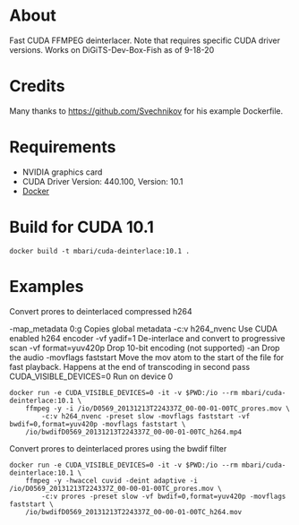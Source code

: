 # About 

Fast CUDA FFMPEG deinterlacer. Note that requires specific CUDA driver versions.
Works on DiGiTS-Dev-Box-Fish as of 9-18-20  

# Credits

Many thanks to https://github.com/Svechnikov for his example Dockerfile.

# Requirements

 - NVIDIA graphics card 
 - CUDA Driver Version: 440.100, Version: 10.1 
 - [Docker](www.docker.com)


# Build for CUDA 10.1

```
docker build -t mbari/cuda-deinterlace:10.1 .
```

# Examples

Convert prores to deinterlaced compressed h264

-map_metadata 0:g  	Copies global metadata
-c:v h264_nvenc       	Use CUDA enabled h264 encoder
-vf yadif=1		De-interlace and convert to progressive scan
-vf format=yuv420p	Drop 10-bit encoding (not supported)
-an			Drop the audio
-movflags faststart	Move the mov atom to the start of the file for fast playback. Happens at the end of transcoding in second pass
CUDA_VISIBLE_DEVICES=0  Run on device 0

```
docker run -e CUDA_VISIBLE_DEVICES=0 -it -v $PWD:/io --rm mbari/cuda-deinterlace:10.1 \
	ffmpeg -y -i /io/D0569_20131213T224337Z_00-00-01-00TC_prores.mov \
        -c:v h264_nvenc -preset slow -movflags faststart -vf bwdif=0,format=yuv420p -movflags faststart \
	/io/bwdifD0569_20131213T224337Z_00-00-01-00TC_h264.mp4
```

Convert prores to deinterlaced prores using the bwdif filter 

```
docker run -e CUDA_VISIBLE_DEVICES=0 -it -v $PWD:/io --rm mbari/cuda-deinterlace:10.1 \
	ffmpeg -y -hwaccel cuvid -deint adaptive -i /io/D0569_20131213T224337Z_00-00-01-00TC_prores.mov \
        -c:v prores -preset slow -vf bwdif=0,format=yuv420p -movflags faststart \
	/io/bwdifD0569_20131213T224337Z_00-00-01-00TC_h264.mov
```

